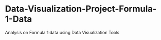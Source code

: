 # Data-Visualization-Project-Formula-1-Data
Analysis on Formula 1 data using Data Visualization Tools
